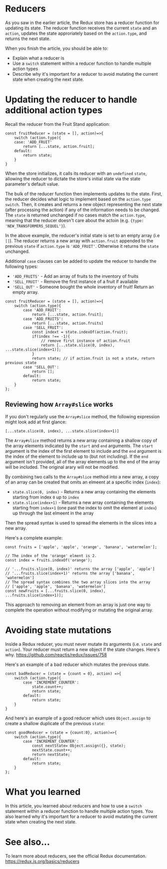 # Reducers
As you saw in the earlier article, the Redux store has a reducer function for updating its state. The reducer function receives the current ```state``` and an ```action```, updates the state approriately based on the ```action.type```, and returns the next state.

When you finish the article, you should be able to:
* Explain what a reducer is
* Use a ```switch``` statement within a reducer function to handle multiple action types
* Describe why it's important for a reducer to avoid mutating the current state when creating the next state.

# Updating the reducer to handle additional action types
Recall the reducer from the Fruit Stand application:
```
const fruitReducer = (state = [], action)=>{
    switch (action.type){
    case: 'ADD_FRUIT'
        return [...state, action.fruit];
    default:
        return state;
    }
}
```

When the store initializes, it calls its reducer with an ```undefined``` ```state```, allowing the reducer to dictate the store's initial state via the state parameter's default value.

The bulk of the reducer function then implements updates to the state. First, the reducer decides what logic to implement based on the ```action.type``` ```switch```. Then, it creates and returns a new object representing the next state (after processing the action) if any of the information needs to be changed. The ```state``` is returned unchanged if no cases match the ```action.type```, meaning that the reducer doesn't care about the actoin (e.g. ```{type: 'NEW_TRANSFORMERS_SEQUEL'}```).

In the above example, the reducer's initial state is set to an empty array (i.e ```[]```). The reducer returns a new array with ```action.fruit``` appended to the previous ```state``` if ```action.type``` is ```'ADD_FRUIT'```. Otherwise it returns the ```state``` unchanged.

Additional ```case``` clauses can be added to update the reducer to handle the following types:
* ```'ADD_FRUITS'``` - Add an array of fruits to the inventory of fruits
* ```'SELL_FRUIT'``` - Remove the first instance of a fruit if available
* ```'SELL_OUT'``` - Someone bought the whole inventory of fruit! Return an empty array.

```
const fruitReducer = (state = [], action)=>{
    switch (action.type){
        case 'ADD_FRUIT':
            return [...state, action.fruit];
        case 'ADD_FRUITS':
            return [...state, action.fruits]
        case 'SELL_FRUIT':
            const indext = state.indexOf(action.fruit);
            if(index !== -1){
                // remove first instance of action.fruit
                return [...state.slice(0, index), ...state.slice(index+1)];
            }
            return state; // if action.fruit is not a state, return previous state
        case 'SELL_OUT':
            return [];
        default:
            return state;
    }
};
```
## Reviewing how ```Array#slice``` works
If you don't regularly use the ```Array#slice``` method, the following expression might look add at first glance:
```
[...state.slice(0, index), ...state.slice(index+1)]
```

The ```Array#slice``` method returns a new array containing a shallow copy of the array elements indicated by the ```start``` and ```end``` arguments. The ```start``` argument is the index of the first element to include and the ```end``` argument is the index of the element to include up to (but not including). If the ```end``` argument isn't provided, all of the array elements up to the end of the array will be included. The original arary will not be modified.

By combining two calls to the ```Array#slice``` method into a new array, a copy of an array can be created that omits an elmeent at a specific index (```index```):
* ```state.slice(0, index)``` - Returns a new array containing the elements starting from index ```0``` up to ```index```
* ```state.slice(index+1)``` - Returns a new array containing the elements starting from ```index+1``` (one past the index to omit the element at ```index```) up through the last elmeent in the array

Then the spread syntax is used to spread the elements in the slices into a new array.

Here's a complete example:
```
const fruits = ['apple', 'apple', 'orange', 'banana', 'watermelon'];

// The index of the 'orange' elment is 2.
const index = fruits.indexOf('orange');

// '...fruits.slice(0, index)' returns the array ['apple', 'apple']
// '...fruits.slice(index+1)' returns the array ['banana', 'watermelon']
// The spread syntax combines the two array slices into the array
// ['apple', 'apple', 'banana', 'watermelon']
const newFruits = [...fruits.slice(0, index), ...fruits.slice(index+1)];
```

This approach to removing an element from an array is just one way to complete the operation without modifying or mutating the original array.

# Avoiding state mutations
Inside a Redux reducer, you must never mutate its arguments (i.e. ```state``` and ```action```). Your reducer must return a new object if the state changes. Here's why. https://github.com/reactjs/redux/issues/758

Here's an example of a bad reducer which mutates the previous state.

```
const badReducer = (state = {count = 0}, action) =>{
    switch (action.type){
        case 'INCREMENT_COUNTER':
            state.count++;
            return state;
        default:
            return state;
    }
}
```

And here's an example of a good reducer which uses ```Object.assign``` to create a shallow duplicate of the previous ```state```:

```
const goodReducer = (state = {count:0}, action)=>{
    switch (action.type){
        case 'INCREMENT_COUNTER':
            const nextState= Object.assign({}, state);
            nextState.count++;
            return nextState;
        default:
            return state;
    }
};
```

# What you learned
In this article, you learned about reducers and how to use a ```switch``` statement within a reducer function to handle multiple action types. You also learned why it's important for a reducer to avoid mutating the current state when creating the next state.

# See also...
To learn more about reducers, see the official Redux documentation. https://redux.js.org/basics/reducers
